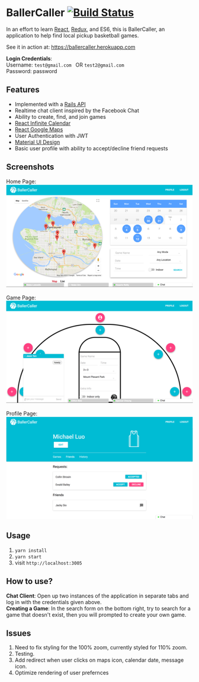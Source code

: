 # BallerCaller [![Build Status](https://travis-ci.org/dwyl/esta.svg?branch=master)](https://travis-ci.org/dwyl/esta) <br>
In an effort to learn
[React](http://facebook.github.io/react),
[Redux](https://github.com/reactjs/redux),
and ES6, this is BallerCaller, an application to help find local pickup basketball games.


See it in action at: <https://ballercaller.herokuapp.com>

**Login Credentials**: <br>
Username: `test@gmail.com ` OR `test2@gmail.com` <br>
Password: password

## Features
  * Implemented with a [Rails API](https://github.com/michaelluo98/ballercaller-api)
  * Realtime chat client inspired by the Facebook Chat
  * Ability to create, find, and join games
  * [React Infinite Calendar](https://github.com/clauderic/react-infinite-calendar)
  * [React Google Maps](https://github.com/tomchentw/react-google-maps)
  * User Authentication with JWT
  * [Material UI Design](https://github.com/callemall/material-ui)
  * Basic user profile with ability to accept/decline friend requests
  

## Screenshots
Home Page: </br>![homePage](./public/screenshots/homePage.png)
</br></br>
Game Page: </br>
![gamePage](./public/screenshots/gamePage.png)
</br></br>
Profile Page: </br>
![profilePage](./public/screenshots/profilePage.png)


## Usage
1. ` yarn install `
2. ` yarn start `
3.   visit `http://localhost:3005`

## How to use?
**Chat Client**:
 Open up two instances of the application in separate tabs and log in with the credentials given above. <br>
**Creating a Game**: In the search form on the bottom right, try to search for a game that doesn't exist,  then you will prompted to create your own game.

## Issues 
1. Need to fix styling for the 100% zoom, currently styled for 110% zoom. 
2. Testing.
3. Add redirect when user clicks on maps icon, calendar date, message icon.
4. Optimize rendering of user prefernces
